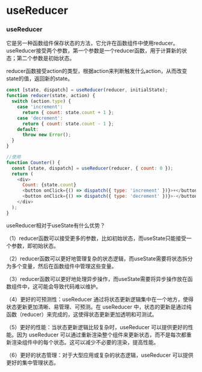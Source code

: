 # useReducer

### **useReducer**

它是另一种函数组件保存状态的方法，它允许在函数组件中使用reducer。useReducer接受两个参数，第一个参数是一个reducer函数，用于计算新的状态；第二个参数是初始状态。

reducer函数接受action的类型，根据action来判断触发什么action，从而改变state的值，返回新的state。

```js
const [state, dispatch] = useReducer(reducer, initialState);
function reducer(state, action) {
  switch (action.type) {
    case 'increment':
      return { count: state.count + 1 };
    case 'decrement':
      return { count: state.count - 1 };
    default:
      throw new Error();
  }
}

//使用
function Counter() {
  const [state, dispatch] = useReducer(reducer, { count: 0 });
  return (
    <div>
      Count: {state.count}
      <button onClick={() => dispatch({ type: 'increment' })}>+</button>
      <button onClick={() => dispatch({ type: 'decrement' })}>-</button>
    </div>
  );
}
```

useReducer相对于useState有什么优势？&#x20;

（1）reducer函数可以接受更多的参数，比如初始状态，而useState只能接受一个参数，即初始状态。&#x20;

（2）reducer函数可以更好地管理复杂的状态逻辑，而useState需要将状态拆分为多个变量，然后在函数组件中管理这些变量。&#x20;

（3）reducer函数可以更好地处理异步操作，而useState需要将异步操作放在函数组件中，这可能会导致代码难以维护。&#x20;

（4）更好的可预测性：useReducer 通过将状态更新逻辑集中在一个地方，使得状态更新更加清晰、易管理、可预测。在 useReducer 中，状态的更新是通过纯函数（reducer）来完成的，这使得状态更新更加透明和可测试。&#x20;

（5）更好的性能：当状态更新逻辑比较复杂时，useReducer 可以提供更好的性能。因为 useReducer 可以通过重新渲染整个组件来更新状态，而不是每次都重新渲染组件中的每个状态。这可以减少不必要的渲染，提高性能。&#x20;

（6）更好的状态管理：对于大型应用或复杂的状态逻辑，useReducer 可以提供更好的集中管理状态。
